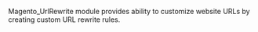 Magento_UrlRewrite module provides ability to customize website URLs by creating custom URL rewrite rules.
